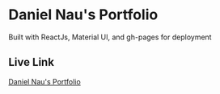 # Daniel Nau's Portfolio
Built with ReactJs, Material UI, and gh-pages for deployment

## Live Link
[Daniel Nau's Portfolio](https://dannauu.github.io/my-website/)
